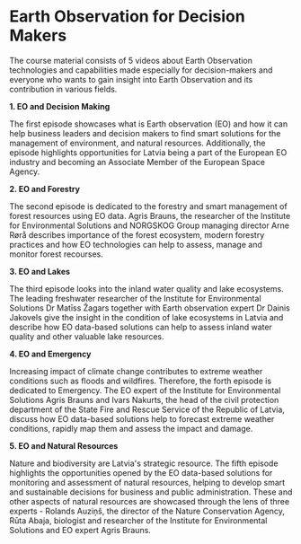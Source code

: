 # Earth Observation for Decision Makers

The course material consists of 5 videos about Earth Observation technologies and capabilities made especially for decision-makers and everyone who wants to gain insight into Earth Observation and its contribution in various fields.

   <strong>1. EO and Decision Making</strong>

   The first episode showcases what is Earth observation (EO) and how it can help business leaders and decision makers to find smart solutions for the management of environment, and natural resources. Additionally, the episode highlights opportunities for Latvia being a part of the European EO industry and  becoming an Associate Member of the European Space Agency.   

   <strong>2. EO and Forestry </strong>

   The second episode is dedicated to the forestry and smart management of forest resources using EO data. Agris Brauns, the researcher of the Institute for Environmental Solutions and NORGSKOG Group managing director Arne Rørå describes importance of the forest ecosystem, modern forestry practices and how EO technologies can help to assess, manage and monitor forest recourses. 

   <strong>3. EO and Lakes </strong>

   The third episode looks into the inland water quality and lake ecosystems.  The leading freshwater researcher of the Institute for Environmental Solutions Dr Matīss Žagars together with Earth observation expert Dr Dainis Jakovels give the insight in the condition of lake ecosystems in Latvia and describe how EO data-based solutions can help to assess inland water quality and other valuable lake resources.   

   <strong>4. EO and Emergency </strong>

   Increasing impact of climate change contributes to extreme weather conditions such as floods and wildfires. Therefore, the forth episode is dedicated to Emergency. The EO expert of the Institute for Environmental Solutions Agris Brauns and Ivars Nakurts, the head of the civil protection department of the State Fire and Rescue Service of the Republic of Latvia, discuss how EO data-based solutions help to forecast extreme weather conditions, rapidly map them and assess the impact and damage. 

   <strong>5. EO and Natural Resources </strong>

   Nature and biodiversity are Latvia's strategic resource. The fifth episode highlights the opportunities opened by the EO data-based solutions for monitoring and assessment of natural resources, helping to develop smart and sustainable decisions for business and public administration.  These and other aspects of natural resources are showcased through the lens of three experts - Rolands Auziņš, the director of the Nature Conservation Agency, Rūta Abaja, biologist and researcher of the Institute for Environmental Solutions and EO expert Agris Brauns. 

